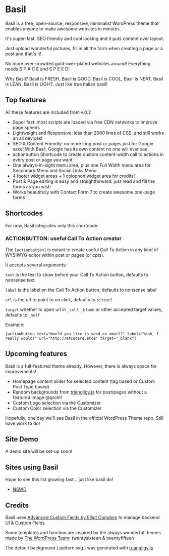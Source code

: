 Basil
=====

Basil is a free, open-source, responsive, minimalist WordPress theme that enables anyone to make awesome websites in minutes.

It's super-fast, SEO friendly and cool looking and it puts content over layout. 

Just upload wonderful pictures, fill in all the form when creating a page or a post and that's it!

No more over-crowded gold-over-plated websites around! Everything needs S P A C E and S P E E D!

Why Basil? Basil is FRESH, Basil is GOOD, Basil is COOL, Basil is NEAT, Basil is LEAN, Basil is LIGHT. Just like true italian basil!

Top features
------------

All these features are included from v.0.2

* Super fast: most scripts are loaded via free CDN networks to improve page speeds
* Lightweight and Responsive: less than 2000 lines of CSS, and still works an all devices!
* SEO & Content Friendly: no more long post or pages just for Google sake! With Basil, Google has its own content no one will ever see.
* actionbutton Shortcode to create custom content-width call to actions in every post or page you want
* One always-in-sight menu area, plus one Full Width menu area for Secondary Menu and Social Links Menu
* 4 footer widget areas + 1 colophon widget area for credits!
* Post & Page editing is easy and straightforward: just read and fill the forms as you wish
* Works beautifully with Contact Form 7 to create awesome one-page forms

Shortcodes
----------

For now, Basil integrates only this shortcode:

### ACTIONBUTTON: useful Call To Action creator

The `[actionbutton]` is meant to create useful Call To Action in any kind of WYSIWYG editor within post or pages (or cpts).

It accepts several arguments:

`text` is the text to show before your Call To Action button, defaults to nonsense text

`label` is the label on the Call To Action button, defaults to nonsense label

`url` is the url to point to on click, defaults to `siteurl`

`target` whether to open url in `_self`, `_blank` or other accepted target values, defaults to `_self`

Example:

`[actionbutton text="Would you like to send an email?" label="Yeah, I really would!" url="http://etcetere.etce" target="_blank"]`

Upcoming features
-----------------

Basil is a full-featured theme already. However, there is always space for improvements!

* Homepage content slider for selected content (tag based or Custom Post Type based)
* Random backgrounds from [triangligy.js](https://github.com/qrohlf/trianglify) for post/pages without a featured image @qrohlf
* Custom Logo selection via the Customizer
* Custom Color selection via the Customizer

Hopefully, one day we'll see Basil in the official WordPress Theme repo. Still have work to do!

Site Demo
---------

A demo site will be set-up soon!

Sites using Basil
-----------------

Hope to see this list growing fast... just like basil do!

* [NSWD](http://nonsolowebdesign.com)

Credits
-------

Basil uses [Advanced Custom Fields by Elliot Comdom](http://www.advancedcustomfields.com/) to manage backend UI & Custom Fields

Some templates and function are inspired by the always wonderful themes made by [The WordPress Team](https://wordpress.org/): twentysixteen & twentyfifteen

The default background ( pattern.svg ) was generated with [triangligy.js](https://github.com/qrohlf/trianglify)